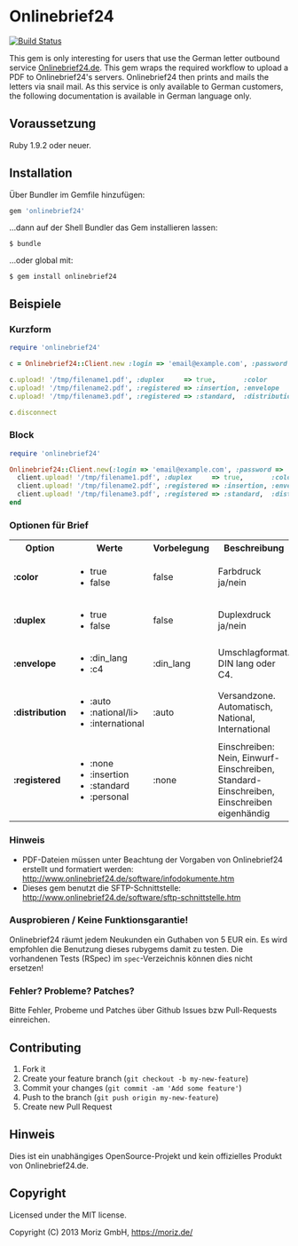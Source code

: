 # Onlinebrief24

[![Build Status](https://travis-ci.org/rmoriz/onlinebrief24.png)](https://travis-ci.org/rmoriz/onlinebrief24)

This gem is only interesting for users that use the German letter outbound service <a href="http://www.onlinebrief24.de/">Onlinebrief24.de</a>. This gem wraps the required workflow to upload a PDF to Onlinebrief24's servers. Onlinebrief24 then prints and mails the letters via snail mail. As this service is only available to German customers, the following documentation is available in German language only.

## Voraussetzung

Ruby 1.9.2 oder neuer.

## Installation

Über Bundler im Gemfile hinzufügen:

```ruby
gem 'onlinebrief24'
```

…dann auf der Shell Bundler das Gem installieren lassen:

```shell
$ bundle
```

…oder global mit:

```shell
$ gem install onlinebrief24
```

## Beispiele

### Kurzform
```ruby
require 'onlinebrief24'

c = Onlinebrief24::Client.new :login => 'email@example.com', :password => '123456'

c.upload! '/tmp/filename1.pdf', :duplex     => true,       :color        => false
c.upload! '/tmp/filename2.pdf', :registered => :insertion, :envelope     => :c4
c.upload! '/tmp/filename3.pdf', :registered => :standard,  :distribution => :international

c.disconnect
```

### Block

```ruby
require 'onlinebrief24'

Onlinebrief24::Client.new(:login => 'email@example.com', :password => '123456') do |client|
  client.upload! '/tmp/filename1.pdf', :duplex     => true,       :color        => false
  client.upload! '/tmp/filename2.pdf', :registered => :insertion, :envelope     => :c4
  client.upload! '/tmp/filename3.pdf', :registered => :standard,  :distribution => :international
end
```

### Optionen für Brief

<table width="100%">
  <tr>
    <th>Option</th>
    <th>Werte</th>
    <th>Vorbelegung</th>
    <th>Beschreibung</th>
  </tr>
  <tr>
    <td>
      <strong>:color</strong>
    </td>
    <td>
      <ul>
        <li>true</li>
        <li>false</li>
      </ul>
    </td>
    <td>
      false
    </td>
    <td>
      Farbdruck ja/nein
    </td>
  </tr>
    
  <tr>
    <td>
      <strong>:duplex</strong>
    </td>
    <td>
      <ul>
        <li>true</li>
        <li>false</li>
      </ul>
    </td>
    <td>
      false
    </td>
    <td>
      Duplexdruck ja/nein
    </td>
  </tr>
  
  <tr>
    <td>
      <strong>:envelope</strong>
    </td>
    <td>
      <ul>
        <li>:din_lang</li>
        <li>:c4</li>
      </ul>
    </td>
    <td>
      :din_lang
    </td>
    <td>
      Umschlagformat. DIN lang oder C4.
    </td>
  </tr>

  <tr>
    <td>
      <strong>:distribution</strong>
    </td>
    <td>
      <ul>
        <li>:auto</li>
        <li>:national/li>
        <li>:international</li>
      </ul>
    </td>
    <td>
      :auto
    </td>
    <td>
      Versandzone. Automatisch, National, International
    </td>
  </tr>

  <tr>
    <td>
      <strong>:registered</strong>
    </td>
    <td>
      <ul>
        <li>:none</li>
        <li>:insertion</li>
        <li>:standard</li>
        <li>:personal</li>
      </ul>
    </td>
    <td>
      :none
    </td>
    <td>
      Einschreiben: Nein, Einwurf-Einschreiben, Standard-Einschreiben, Einschreiben eigenhändig
    </td>
  </tr>
  

</table>


### Hinweis

* PDF-Dateien müssen unter Beachtung der Vorgaben von Onlinebrief24 erstellt und formatiert werden:
  http://www.onlinebrief24.de/software/infodokumente.htm
* Dieses gem benutzt die SFTP-Schnittstelle:
  http://www.onlinebrief24.de/software/sftp-schnittstelle.htm

### Ausprobieren / Keine Funktionsgarantie!

Onlinebrief24 räumt jedem Neukunden ein Guthaben von 5 EUR ein. Es wird empfohlen die Benutzung dieses rubygems damit zu testen. Die vorhandenen Tests (RSpec) im ```spec```-Verzeichnis können dies nicht ersetzen!


### Fehler? Probleme? Patches?

Bitte Fehler, Probeme und Patches über Github Issues bzw Pull-Requests einreichen.

## Contributing

1. Fork it
2. Create your feature branch (`git checkout -b my-new-feature`)
3. Commit your changes (`git commit -am 'Add some feature'`)
4. Push to the branch (`git push origin my-new-feature`)
5. Create new Pull Request

## Hinweis

Dies ist ein unabhängiges OpenSource-Projekt und kein offizielles Produkt von Onlinebrief24.de.

## Copyright

Licensed under the MIT license.

Copyright (C) 2013 Moriz GmbH, https://moriz.de/
